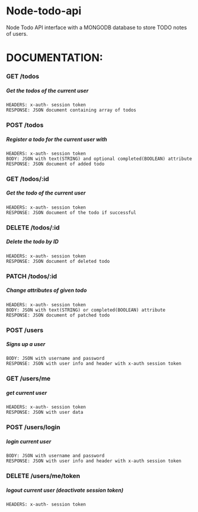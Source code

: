 # Node-todo-api

Node Todo API
interface with a MONGODB database to store TODO notes of users.

# DOCUMENTATION:

### GET /todos
##### Get the todos of the current user
	HEADERS: x-auth- session token
	RESPONSE: JSON document containing array of todos

### POST /todos 
##### Register a todo for the current user with 
	HEADERS: x-auth- session token
	BODY: JSON with text(STRING) and optional completed(BOOLEAN) attribute
	RESPONSE: JSON document of added todo

### GET /todos/:id
##### Get the todo of the current user
	HEADERS: x-auth- session token
	RESPONSE: JSON document of the todo if successful

### DELETE /todos/:id
##### Delete the todo by ID 
	HEADERS: x-auth- session token
	RESPONSE: JSON document of deleted todo

### PATCH /todos/:id
##### Change attributes of given todo
	HEADERS: x-auth- session token
	BODY: JSON with text(STRING) or completed(BOOLEAN) attribute 
	RESPONSE: JSON document of patched todo

### POST /users
##### Signs up a user
	BODY: JSON with username and password
	RESPONSE: JSON with user info and header with x-auth session token

### GET /users/me
##### get current user
	HEADERS: x-auth- session token
	RESPONSE: JSON with user data 

### POST /users/login 
##### login current user
	BODY: JSON with username and password
	RESPONSE: JSON with user info and header with x-auth session token

### DELETE /users/me/token 
##### logout current user (deactivate session token)
	HEADERS: x-auth- session token
